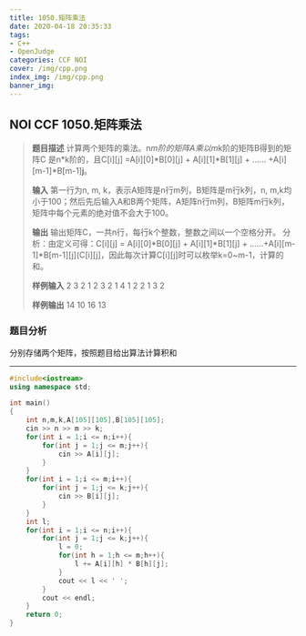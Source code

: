 ```yaml
---
title: 1050.矩阵乘法
date: 2020-04-18 20:35:33
tags: 
- C++
- OpenJudge
categories: CCF NOI
cover: /img/cpp.png
index_img: /img/cpp.png
banner_img: 
---
```



## NOI CCF 1050.矩阵乘法


> **题目描述** 计算两个矩阵的乘法。n*m阶的矩阵A乘以m*k阶的矩阵B得到的矩阵C 是n*k阶的，且C[i][j] =A[i][0]*B[0][j] + A[i][1]*B[1][j] + …… +A[i][m-1]*B[m-1][j](C[i][j]表示C矩阵中第i行第j列元素)。
> 
> **输入** 第一行为n, m, k，表示A矩阵是n行m列，B矩阵是m行k列，n, m,k均小于100；然后先后输入A和B两个矩阵，A矩阵n行m列，B矩阵m行k列，矩阵中每个元素的绝对值不会大于100。
> 
> **输出** 输出矩阵C，一共n行，每行k个整数，整数之间以一个空格分开。 分析：由定义可得：C[i][j] = A[i][0]*B[0][j] + A[i][1]*B[1][j] + ……+A[i][m-1]*B[m-1][j](C[i][j]，因此每次计算C[i][j]时可以枚举k=0~m-1，计算的和。
> 
> **样例输入** 2 3 2 1 2 3 2 1 4 1 2 2 1 3 2
> 
> **样例输出** 14 10 16 13
> 

### 题目分析

分别存储两个矩阵，按照题目给出算法计算积和

---

```cpp
#include<iostream>
using namespace std;

int main()
{
    int n,m,k,A[105][105],B[105][105];
    cin >> n >> m >> k;
    for(int i = 1;i <= n;i++){
        for(int j = 1;j <= m;j++){
            cin >> A[i][j];
        }
    }
    for(int i = 1;i <= m;i++){
        for(int j = 1;j <= k;j++){
            cin >> B[i][j];
        }
    }
    int l;
    for(int i = 1;i <= n;i++){
        for(int j = 1;j <= k;j++){
            l = 0;
            for(int h = 1;h <= m;h++){
                l += A[i][h] * B[h][j];
            }
            cout << l << ' ';
        }
        cout << endl;
    }
    return 0;
}
```